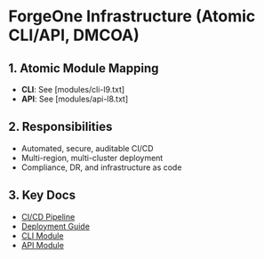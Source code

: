 # ForgeOne Infrastructure (Atomic CLI/API, DMCOA)

## 1. Atomic Module Mapping
- **CLI**: See [modules/cli-l9.txt]
- **API**: See [modules/api-l8.txt]

## 2. Responsibilities
- Automated, secure, auditable CI/CD
- Multi-region, multi-cluster deployment
- Compliance, DR, and infrastructure as code

## 3. Key Docs
- [CI/CD Pipeline](./ci-cd.md)
- [Deployment Guide](./deployment.md)
- [CLI Module](../../modules/cli-l9.txt)
- [API Module](../../modules/api-l8.txt) 